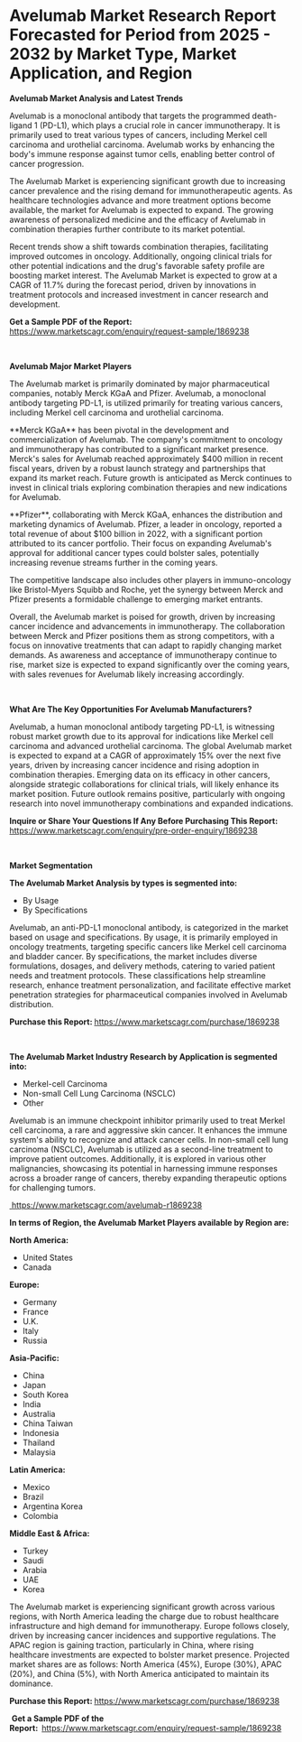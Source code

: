 <p><h1>Avelumab Market Research Report Forecasted for Period from 2025 -  2032 by Market Type, Market Application, and Region</h1></p><p><strong>Avelumab Market Analysis and Latest Trends</strong></p>
<p><p>Avelumab is a monoclonal antibody that targets the programmed death-ligand 1 (PD-L1), which plays a crucial role in cancer immunotherapy. It is primarily used to treat various types of cancers, including Merkel cell carcinoma and urothelial carcinoma. Avelumab works by enhancing the body's immune response against tumor cells, enabling better control of cancer progression.</p><p>The Avelumab Market is experiencing significant growth due to increasing cancer prevalence and the rising demand for immunotherapeutic agents. As healthcare technologies advance and more treatment options become available, the market for Avelumab is expected to expand. The growing awareness of personalized medicine and the efficacy of Avelumab in combination therapies further contribute to its market potential.</p><p>Recent trends show a shift towards combination therapies, facilitating improved outcomes in oncology. Additionally, ongoing clinical trials for other potential indications and the drug's favorable safety profile are boosting market interest. The Avelumab Market is expected to grow at a CAGR of 11.7% during the forecast period, driven by innovations in treatment protocols and increased investment in cancer research and development.</p></p>
<p><strong>Get a Sample PDF of the Report:&nbsp;</strong> <a href="https://www.marketscagr.com/enquiry/request-sample/1869238?utm_campaign=2650&utm_medium=2&utm_source=Github&utm_content=ia&utm_term=19042025&utm_id=avelumab">https://www.marketscagr.com/enquiry/request-sample/1869238</a></p>
<p>&nbsp;</p>
<p><strong>Avelumab Major Market Players</strong></p>
<p><p>The Avelumab market is primarily dominated by major pharmaceutical companies, notably Merck KGaA and Pfizer. Avelumab, a monoclonal antibody targeting PD-L1, is utilized primarily for treating various cancers, including Merkel cell carcinoma and urothelial carcinoma.</p><p>**Merck KGaA** has been pivotal in the development and commercialization of Avelumab. The company's commitment to oncology and immunotherapy has contributed to a significant market presence. Merck's sales for Avelumab reached approximately $400 million in recent fiscal years, driven by a robust launch strategy and partnerships that expand its market reach. Future growth is anticipated as Merck continues to invest in clinical trials exploring combination therapies and new indications for Avelumab.</p><p>**Pfizer**, collaborating with Merck KGaA, enhances the distribution and marketing dynamics of Avelumab. Pfizer, a leader in oncology, reported a total revenue of about $100 billion in 2022, with a significant portion attributed to its cancer portfolio. Their focus on expanding Avelumab's approval for additional cancer types could bolster sales, potentially increasing revenue streams further in the coming years.</p><p>The competitive landscape also includes other players in immuno-oncology like Bristol-Myers Squibb and Roche, yet the synergy between Merck and Pfizer presents a formidable challenge to emerging market entrants.</p><p>Overall, the Avelumab market is poised for growth, driven by increasing cancer incidence and advancements in immunotherapy. The collaboration between Merck and Pfizer positions them as strong competitors, with a focus on innovative treatments that can adapt to rapidly changing market demands. As awareness and acceptance of immunotherapy continue to rise, market size is expected to expand significantly over the coming years, with sales revenues for Avelumab likely increasing accordingly.</p></p>
<p>&nbsp;</p>
<p><strong>What Are The Key Opportunities For Avelumab Manufacturers?</strong></p>
<p><p>Avelumab, a human monoclonal antibody targeting PD-L1, is witnessing robust market growth due to its approval for indications like Merkel cell carcinoma and advanced urothelial carcinoma. The global Avelumab market is expected to expand at a CAGR of approximately 15% over the next five years, driven by increasing cancer incidence and rising adoption in combination therapies. Emerging data on its efficacy in other cancers, alongside strategic collaborations for clinical trials, will likely enhance its market position. Future outlook remains positive, particularly with ongoing research into novel immunotherapy combinations and expanded indications.</p></p>
<p><strong>Inquire or Share Your Questions If Any Before Purchasing This Report:</strong> <a href="https://www.marketscagr.com/enquiry/pre-order-enquiry/1869238?utm_campaign=2650&utm_medium=2&utm_source=Github&utm_content=ia&utm_term=19042025&utm_id=avelumab">https://www.marketscagr.com/enquiry/pre-order-enquiry/1869238</a></p>
<p>&nbsp;</p>
<p><strong>Market Segmentation</strong></p>
<p><strong>The Avelumab Market Analysis by types is segmented into:</strong></p>
<p><ul><li>By Usage</li><li>By Specifications</li></ul></p>
<p><p>Avelumab, an anti-PD-L1 monoclonal antibody, is categorized in the market based on usage and specifications. By usage, it is primarily employed in oncology treatments, targeting specific cancers like Merkel cell carcinoma and bladder cancer. By specifications, the market includes diverse formulations, dosages, and delivery methods, catering to varied patient needs and treatment protocols. These classifications help streamline research, enhance treatment personalization, and facilitate effective market penetration strategies for pharmaceutical companies involved in Avelumab distribution.</p></p>
<p><strong>Purchase this Report:&nbsp;</strong><a href="https://www.marketscagr.com/purchase/1869238?utm_campaign=2650&utm_medium=2&utm_source=Github&utm_content=ia&utm_term=19042025&utm_id=avelumab">https://www.marketscagr.com/purchase/1869238</a></p>
<p>&nbsp;</p>
<p><strong>The Avelumab Market Industry Research by Application is segmented into:</strong></p>
<p><ul><li>Merkel-cell Carcinoma</li><li>Non-small Cell Lung Carcinoma (NSCLC)</li><li>Other</li></ul></p>
<p><p>Avelumab is an immune checkpoint inhibitor primarily used to treat Merkel cell carcinoma, a rare and aggressive skin cancer. It enhances the immune system's ability to recognize and attack cancer cells. In non-small cell lung carcinoma (NSCLC), Avelumab is utilized as a second-line treatment to improve patient outcomes. Additionally, it is explored in various other malignancies, showcasing its potential in harnessing immune responses across a broader range of cancers, thereby expanding therapeutic options for challenging tumors.</p></p>
<p><a href="https://www.marketscagr.com/avelumab-r1869238?utm_campaign=2650&utm_medium=2&utm_source=Github&utm_content=ia&utm_term=19042025&utm_id=avelumab">&nbsp;https://www.marketscagr.com/avelumab-r1869238</a></p>
<p><strong>In terms of Region, the Avelumab Market Players available by Region are:</strong></p>
<p>
    <p> <strong> North America: </strong>
        <ul>
            <li>United States</li>
            <li>Canada</li>
        </ul>
        </p> 
    <p> <strong> Europe: </strong>
        <ul>
            <li>Germany</li>
            <li>France</li>
            <li>U.K.</li>
            <li>Italy</li>
            <li>Russia</li>
        </ul>
        </p> 
    <p> <strong> Asia-Pacific: </strong>
        <ul>
            <li>China</li>
            <li>Japan</li>
            <li>South Korea</li>
            <li>India</li>
            <li>Australia</li>
            <li>China Taiwan</li>
            <li>Indonesia</li>
            <li>Thailand</li>
            <li>Malaysia</li>
        </ul>
        </p> 
    <p> <strong> Latin America: </strong>
        <ul>
            <li>Mexico</li>
            <li>Brazil</li>
            <li>Argentina Korea</li>
            <li>Colombia</li>
        </ul>
        </p> 
    <p> <strong> Middle East & Africa: </strong>
        <ul>
            <li>Turkey</li>
            <li>Saudi</li>
            <li>Arabia</li>
            <li>UAE</li>
            <li>Korea</li>
        </ul>
    </p>
    </p>
<p><p>The Avelumab market is experiencing significant growth across various regions, with North America leading the charge due to robust healthcare infrastructure and high demand for immunotherapy. Europe follows closely, driven by increasing cancer incidences and supportive regulations. The APAC region is gaining traction, particularly in China, where rising healthcare investments are expected to bolster market presence. Projected market shares are as follows: North America (45%), Europe (30%), APAC (20%), and China (5%), with North America anticipated to maintain its dominance.</p></p>
<p><strong>Purchase this Report: </strong><a href="https://www.marketscagr.com/purchase/1869238?utm_campaign=2650&utm_medium=2&utm_source=Github&utm_content=ia&utm_term=19042025&utm_id=avelumab">https://www.marketscagr.com/purchase/1869238</a></p>
<p>&nbsp;<strong>Get a Sample PDF of the Report:&nbsp;&nbsp;</strong><a href="https://www.marketscagr.com/enquiry/request-sample/1869238?utm_campaign=2650&utm_medium=2&utm_source=Github&utm_content=ia&utm_term=19042025&utm_id=avelumab">https://www.marketscagr.com/enquiry/request-sample/1869238</a></p>
<p><strong></strong></p>
<p><p></p><p></p><p></p></p>